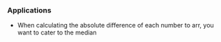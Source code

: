 ### Applications
- When calculating the absolute difference of each number to arr, you want to cater to the median
